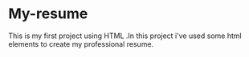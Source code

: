 # My-resume
This is my first project using HTML .In this project i've used some html elements to create my professional resume.
